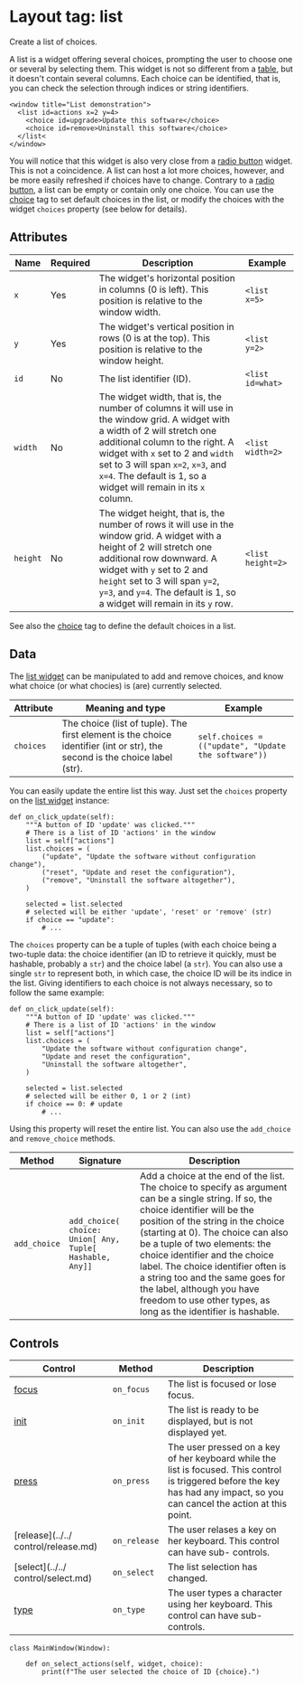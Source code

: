 # Layout tag: list

Create a list of choices.

A list is a widget offering several choices, prompting the user to
choose one or several by selecting them.  This widget is not so
different from a [table](table.md), but it doesn't contain several
columns.  Each choice can be identified, that is, you can check the
selection through indices or string identifiers.

```
<window title="List demonstration">
  <list id=actions x=2 y=4>
    <choice id=upgrade>Update this software</choice>
    <choice id=remove>Uninstall this software</choice>
  </list<
</window>
```

You will notice that this widget is also very close from a
[radio button](radio.md) widget.  This is not a coincidence.  A list
can host a lot more choices, however, and be more easily refreshed if
choices have to change.  Contrary to a [radio button](radio.md), a list
can be empty or contain only one choice.  You can use the
[choice](choice.md) tag to set default choices in the list, or modify
the choices with the widget `choices` property (see below for details).

## Attributes

| Name         | Required | Description              | Example     |
| ------------ | -------- | ------------------------ | ----------- |
| `x` | Yes | The widget's horizontal position in columns (0 is left). This position is relative to the window width. | `<list x=5>` |
| `y` | Yes | The widget's vertical position in rows (0 is at the top). This position is relative to the window height. | `<list y=2>` |
| `id` | No | The list identifier (ID). | `<list id=what>` |
| `width` | No | The widget width, that is, the number of columns it will use in the window grid. A widget with a width of 2 will stretch one additional column to the right. A widget with `x` set to 2 and `width` set to 3 will span `x=2`, `x=3`, and `x=4`.  The default is 1, so a widget will remain in its `x` column. | `<list width=2>` |
| `height` | No | The widget height, that is, the number of rows it will use in the window grid. A widget with a height of 2 will stretch one additional row downward. A widget with `y` set to 2 and `height` set to 3 will span `y=2`, `y=3`, and `y=4`.  The default is 1, so a widget will remain in its `y` row. | `<list height=2>` |

See also the [choice](./choice.md) tag to define the default choices
in a list.

## Data

The [list widget](../../widget/List.md) can be manipulated to add and
remove choices, and know what choice (or what chocies) is (are)
currently selected.

| Attribute      | Meaning and type | Example                     |
| -------------- | ---------------- | --------------------------- |
| `choices` | The choice (list of tuple). The first element is the choice identifier (int or str), the second is the choice label (str). | `self.choices = (("update", "Update the software"))` |

You can easily update the entire list this way.  Just set the
`choices` property on the [list widget](../../widget/List.md) instance:

    def on_click_update(self):
        """A button of ID 'update' was clicked."""
        # There is a list of ID 'actions' in the window
        list = self["actions"]
        list.choices = (
            ("update", "Update the software without configuration change"),
            ("reset", "Update and reset the configuration"),
            ("remove", "Uninstall the software altogether"),
        )

        selected = list.selected
        # selected will be either 'update', 'reset' or 'remove' (str)
        if choice == "update":
            # ...

The `choices` property can be a tuple of tuples (with each
choice being a two-tuple data: the choice identifier (an ID to retrieve
it quickly, must be hashable, probably a `str`) and the choice label
(a `str`).  You can also use a single `str` to represent both,
in which case, the choice ID will be its indice in the list.  Giving
identifiers to each choice is not always necessary, so to follow the
same example:

    def on_click_update(self):
        """A button of ID 'update' was clicked."""
        # There is a list of ID 'actions' in the window
        list = self["actions"]
        list.choices = (
            "Update the software without configuration change",
            "Update and reset the configuration",
            "Uninstall the software altogether",
        )

        selected = list.selected
        # selected will be either 0, 1 or 2 (int)
        if choice == 0: # update
            # ...

Using this property will reset the entire list.  You can also use
the `add_choice` and `remove_choice` methods.

| Method            | Signature       | Description               |
| ----------------- | --------------- | ------------------------- |
| `add_choice` | `add_choice( choice: Union[ Any, Tuple[ Hashable, Any]]` | Add a choice at the end of the list. The choice to specify as argument can be a single string. If so, the choice identifier will be the position of the string in the choice (starting at 0). The choice can also be a tuple of two elements: the choice identifier and the choice label. The choice identifier often is a string too and the same goes for the label, although you have freedom to use other types, as long as the identifier is hashable. |

## Controls

| Control                         | Method       | Description      |
| ------------------------------- | ------------ | ---------------- |
| [focus](../../control/focus.md) | `on_focus` | The list is focused or lose focus. |
| [init](../../control/init.md) | `on_init` | The list is ready to be displayed, but is not displayed yet. |
| [press](../../control/press.md) | `on_press` | The user pressed on a key of her keyboard while the list is focused. This control is triggered before the key has had any impact, so you can cancel the action at this point. |
| [release](../../ control/release.md) | `on_release` | The user relases a key on her keyboard. This control can have sub- controls. |
| [select](../../ control/select.md) | `on_select` | The list selection has changed. |
| [type](../../control/type.md) | `on_type` | The user types a character using her keyboard. This control can have sub-controls. |

    class MainWindow(Window):

        def on_select_actions(self, widget, choice):
            print(f"The user selected the choice of ID {choice}.")

